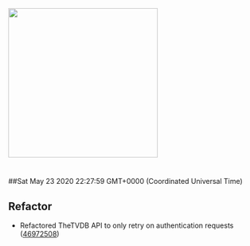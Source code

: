 <img width="300px" src="https://sickrage.ca/img/logo-stacked.png" />

# 

##Sat May 23 2020 22:27:59 GMT+0000 (Coordinated Universal Time)


## Refactor
  - Refactored TheTVDB API to only retry on authentication requests
  ([46972508](https://gitlab-ci-token:ztxsUMkAE7zwLPrF78a7@git.sickrage.ca/SiCKRAGE/sickrage/commit/46972508bec0bd359deb7c37f91a1c197848b50a))




